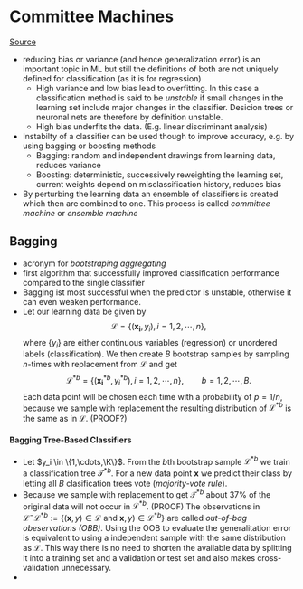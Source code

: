 # Committee Machines

[Source](https://link.springer.com/book/10.1007/978-0-387-78189-1)

- reducing bias or variance (and hence generalization error) is an important topic in ML but still the definitions of both are not uniquely defined for classification (as it is for regression)
	- High variance and low bias lead to overfitting. In this case a classification method is said to be *unstable* if small changes in the learning set include major changes in the classifier. Desicion trees or neuronal nets are therefore by definition unstable.
	- High bias underfits the data. (E.g. linear discriminant analysis)
- Instabilty of a classifier can be used though to improve accuracy, e.g. by using bagging or boosting methods
	- Bagging: random and independent drawings from learning data, reduces variance
	- Boosting: deterministic,  successively reweighting the learning set, current weights depend on misclassification history, reduces bias
- By perturbing the learning data an ensemble of classifiers is created which then are combined to one. This process is called *committee machine* or *ensemble machine*

## Bagging 
- acronym for *bootstraping aggregating*
- first algorithm that successfully improved classification performance compared to the single classifier
- Bagging ist most successful when the predictor is unstable, otherwise it can even weaken performance.
- Let our learning data be given by 
	$$
	\mathcal{L}=\{(\boldsymbol{x_i}, y_i), i=1,2,\cdots,n\},
	$$
where $\{y_i\}$ are either continuous variables (regression) or unordered labels (classification). We then create $B$ bootstrap samples by sampling $n$-times with replacement from $\mathcal{L}$ and get 
	$$
	\mathcal{L}^{*b}=\{(\boldsymbol{x_i}^{*b}, y_i^{*b}), i=1,2,\cdots,n\}, \qquad b=1,2,\cdots,B.
	$$
Each data point will be chosen each time with a probability of $p=1/n$, because we sample with replacement the resulting distribution of $\mathcal{L}^{*b}$ is the same as in $\mathcal{L}$. (PROOF?)

#### Bagging Tree-Based Classifiers
- Let $y_i \in \{1,\cdots,\K\}$. From the $b$th bootstrap sample $\mathcal{L}^{*b}$ we train a classification tree $\mathcal{T}^{*b}$. For a new data point $\boldsymbol{x}$ we predict their class by letting all $B$ clasification trees vote (*majority-vote rule*).
- Because we sample with replacement to get $\mathcal{T}^{*b}$ about $37\%$ of the original data will not occur in $\mathcal{L}^{*b}$. (PROOF) The observations in $\mathcal{L}^-\mathcal{L}^{*b}:= \left\{ (\boldsymbol{x}, y) \in \mathcal{L}\text{ and } \boldsymbol{x}, y) \in \mathcal{L}^{*b}\right\}$ are called *out-of-bag obeservations (OBB)*. Using the OOB to evaluate the generalitation error is equivalent to using a independent sample with the same distribution as  $\mathcal{L}$. This way there is no need to shorten the available data by splitting it into a training set and a validation or test set  and also makes cross-validation unnecessary.
- 
	
